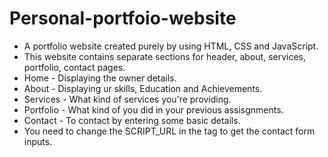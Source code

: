 # Personal-portfoio-website

- A portfolio website created purely by using HTML, CSS and JavaScript.
- This website contains separate sections for header, about, services, portfolio, contact pages.
- Home - Displaying the owner details.
- About - Displaying ur skills, Education and Achievements.
- Services - What kind of services you're providing.
- Portfolio - What kind of you did in your previous assisgnments.
- Contact - To contact by entering some basic details.
- You need to change the SCRIPT_URL in the </script > tag to get the contact form inputs.
